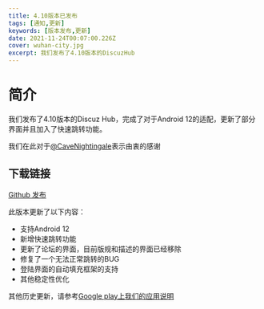 ```yaml
---
title: 4.10版本已发布
tags: [通知,更新]
keywords: [版本发布,更新]
date: 2021-11-24T00:07:00.226Z
cover: wuhan-city.jpg
excerpt: 我们发布了4.10版本的DiscuzHub
---
```


# 简介

我们发布了4.10版本的Discuz Hub，完成了对于Android 12的适配，更新了部分界面并且加入了快速跳转功能。

我们在此对于[@CaveNightingale](https://github.com/CaveNightingale)表示由衷的感谢


## 下载链接

[Github 发布](https://github.com/kidozh/DiscuzHub/releases/download/v4.10/app-release.apk)



此版本更新了以下内容：

+ 支持Android 12
+ 新增快速跳转功能
+ 更新了论坛的界面，目前版规和描述的界面已经移除
+ 修复了一个无法正常跳转的BUG
+ 登陆界面的自动填充框架的支持
+ 其他稳定性优化


其他历史更新，请参考[Google play上我们的应用说明](https://play.google.com/store/apps/details?id=com.kidozh.discuzhub)
